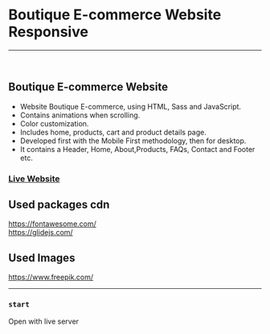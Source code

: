 # Boutique E-commerce Website Responsive

<hr/>
<br>

## Boutique E-commerce Website

- Website Boutique E-commerce, using HTML, Sass and JavaScript.
- Contains animations when scrolling.
- Color customization.
- Includes home, products, cart and product details page.
- Developed first with the Mobile First methodology, then for desktop.
- It contains a Header, Home, About,Products, FAQs, Contact and Footer etc.

### [Live Website](https://boutique-ecommerce-temp-rs.netlify.app/)

## Used packages cdn

https://fontawesome.com/ <br>
https://glidejs.com/ <br>

## Used Images

https://www.freepik.com/ <br>

<hr/>

### `start`

Open with live server
